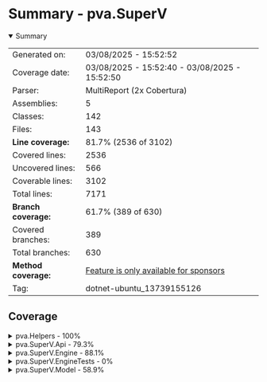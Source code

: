 # Summary - pva.SuperV
<details open><summary>Summary</summary>

|||
|:---|:---|
| Generated on: | 03/08/2025 - 15:52:52 |
| Coverage date: | 03/08/2025 - 15:52:40 - 03/08/2025 - 15:52:50 |
| Parser: | MultiReport (2x Cobertura) |
| Assemblies: | 5 |
| Classes: | 142 |
| Files: | 143 |
| **Line coverage:** | 81.7% (2536 of 3102) |
| Covered lines: | 2536 |
| Uncovered lines: | 566 |
| Coverable lines: | 3102 |
| Total lines: | 7171 |
| **Branch coverage:** | 61.7% (389 of 630) |
| Covered branches: | 389 |
| Total branches: | 630 |
| **Method coverage:** | [Feature is only available for sponsors](https://reportgenerator.io/pro) |
| Tag: | dotnet-ubuntu_13739155126 |

</details>

## Coverage
<details><summary>pva.Helpers - 100%</summary>

|**Name**|**Line**|**Branch**|
|:---|---:|---:|
|**pva.Helpers**|**100%**|**100%**|
|pva.Helpers.Extensions.IDictionaryExtensions|100%|100%|
|pva.Helpers.Extensions.IEnumerableExtensions|100%|100%|

</details>
<details><summary>pva.SuperV.Api - 79.3%</summary>

|**Name**|**Line**|**Branch**|
|:---|---:|---:|
|**pva.SuperV.Api**|**79.3%**|**62.8%**|
|pva.SuperV.Api.NonRunnableProjectException|100%||
|pva.SuperV.Api.NonWipProjectException|100%||
|pva.SuperV.Api.Routes.Classes.ClassEndpoints|100%||
|pva.SuperV.Api.Routes.Classes.CreateClass|45.4%||
|pva.SuperV.Api.Routes.Classes.DeleteClass|45.4%||
|pva.SuperV.Api.Routes.Classes.GetClass|40%||
|pva.SuperV.Api.Routes.Classes.GetClasses|40%||
|pva.SuperV.Api.Routes.FieldDefinitions.CreateFieldDefinitions|45.4%||
|pva.SuperV.Api.Routes.FieldDefinitions.DeleteFieldDefinition|45.4%||
|pva.SuperV.Api.Routes.FieldDefinitions.FieldDefinitionEndpoints|100%||
|pva.SuperV.Api.Routes.FieldDefinitions.GetFieldDefinition|45.4%||
|pva.SuperV.Api.Routes.FieldDefinitions.GetFieldDefinitions|40%||
|pva.SuperV.Api.Routes.FieldFormatters.CreateFieldFormatter|45.4%||
|pva.SuperV.Api.Routes.FieldFormatters.DeleteFieldFormatter|45.4%||
|pva.SuperV.Api.Routes.FieldFormatters.FieldFormattersEndpoints|100%||
|pva.SuperV.Api.Routes.FieldFormatters.GetFieldFormatter|45.4%||
|pva.SuperV.Api.Routes.FieldFormatters.GetFieldFormatters|45.4%||
|pva.SuperV.Api.Routes.FieldFormatters.GetFieldFormatterTypes|62.5%||
|pva.SuperV.Api.Routes.FieldProcessings.CreateProcessing|62.5%||
|pva.SuperV.Api.Routes.FieldProcessings.DeleteProcessing|45.4%||
|pva.SuperV.Api.Routes.FieldProcessings.FieldProcessingEndpoints|100%||
|pva.SuperV.Api.Routes.FieldProcessings.GetProcessing|40%||
|pva.SuperV.Api.Routes.FieldProcessings.GetProcessings|40%||
|pva.SuperV.Api.Routes.HistoryRepositories.CreateHistoryRepository|45.4%||
|pva.SuperV.Api.Routes.HistoryRepositories.DeleteHistoryRepository|45.4%||
|pva.SuperV.Api.Routes.HistoryRepositories.GetHistoryRepositories|40%||
|pva.SuperV.Api.Routes.HistoryRepositories.GetHistoryRepository|40%||
|pva.SuperV.Api.Routes.HistoryRepositories.HistoryRepositoryEndpoints|100%||
|pva.SuperV.Api.Routes.Instances.CreateInstance|40%||
|pva.SuperV.Api.Routes.Instances.DeleteInstance|45.4%||
|pva.SuperV.Api.Routes.Instances.GetInstance|40%||
|pva.SuperV.Api.Routes.Instances.GetInstanceField|40%||
|pva.SuperV.Api.Routes.Instances.GetInstances|40%||
|pva.SuperV.Api.Routes.Instances.InstancesEndpoints|100%||
|pva.SuperV.Api.Routes.Instances.UpdateInstanceFieldValue|40%||
|pva.SuperV.Api.Routes.Projects.BuildProject|57.1%||
|pva.SuperV.Api.Routes.Projects.CreateProject|62.5%||
|pva.SuperV.Api.Routes.Projects.CreateProjectFromRunnable|62.5%||
|pva.SuperV.Api.Routes.Projects.GetProject|70%||
|pva.SuperV.Api.Routes.Projects.GetProjects|57.1%||
|pva.SuperV.Api.Routes.Projects.LoadProjectFromDefinitions|50%||
|pva.SuperV.Api.Routes.Projects.LoadProjectInstances|50%||
|pva.SuperV.Api.Routes.Projects.ProjectEndpoints|100%||
|pva.SuperV.Api.Routes.Projects.SaveProjectDefinitions|53.8%|50%|
|pva.SuperV.Api.Routes.Projects.SaveProjectInstances|76.9%|50%|
|pva.SuperV.Api.Routes.Projects.UnloadProject|45.4%||
|pva.SuperV.Api.Services.BaseService|94.1%|75%|
|pva.SuperV.Api.Services.Classes.ClassService|91.3%|50%|
|pva.SuperV.Api.Services.FieldDefinitions.FieldDefinitionService|64.7%|50%|
|pva.SuperV.Api.Services.FieldFormatters.FieldFormatterService|94.7%|83.3%|
|pva.SuperV.Api.Services.FieldProcessings.FieldProcessingService|86%|50%|
|pva.SuperV.Api.Services.HistoryRepositories.HistoryRepositoryService|89.2%|50%|
|pva.SuperV.Api.Services.Instances.FieldValueService|100%||
|pva.SuperV.Api.Services.Instances.InstanceService|71%|50%|
|pva.SuperV.Api.Services.Projects.ProjectService|98.1%|87.5%|
|pva.SuperV.Api.WebApiProgram|86.9%||

</details>
<details><summary>pva.SuperV.Engine - 88.1%</summary>

|**Name**|**Line**|**Branch**|
|:---|---:|---:|
|**pva.SuperV.Engine**|**88.1%**|**73%**|
|pva.SuperV.Engine.Class|96%|83.3%|
|pva.SuperV.Engine.EnumFormatter|68.5%|50%|
|pva.SuperV.Engine.Exceptions.EntityAlreadyExistException|100%||
|pva.SuperV.Engine.Exceptions.InvalidIdentifierNameException|100%||
|pva.SuperV.Engine.Exceptions.InvalidTypeForFormatterException|100%||
|pva.SuperV.Engine.Exceptions.NoHistoryStorageEngineException|100%||
|pva.SuperV.Engine.Exceptions.StringConversionException|100%||
|pva.SuperV.Engine.Exceptions.SuperVException|100%||
|pva.SuperV.Engine.Exceptions.UnhandledFieldTypeException|0%||
|pva.SuperV.Engine.Exceptions.UnhandledHistoryFieldTypeException|100%||
|pva.SuperV.Engine.Exceptions.UnknownEntityException|100%||
|pva.SuperV.Engine.Exceptions.WrongFieldTypeException|100%||
|pva.SuperV.Engine.Field`1|72.4%|64.8%|
|pva.SuperV.Engine.FieldDefinition`1|100%|92.8%|
|pva.SuperV.Engine.FieldFormatter|100%|100%|
|pva.SuperV.Engine.HistoryStorage.HistoryRepository|85.7%|50%|
|pva.SuperV.Engine.HistoryStorage.HistoryRow|100%|100%|
|pva.SuperV.Engine.HistoryStorage.HistoryStorageEngineFactory|92.3%|83.3%|
|pva.SuperV.Engine.HistoryStorage.NullHistoryStorageEngine|42.1%||
|pva.SuperV.Engine.HistoryStorage.TDengineHistoryStorage|77%|66.6%|
|pva.SuperV.Engine.IdentifierValidation|100%|75%|
|pva.SuperV.Engine.Instance|100%|100%|
|pva.SuperV.Engine.JsonConverters.FieldDefinitionJsonConverter|81.8%|77.7%|
|pva.SuperV.Engine.JsonConverters.FieldValueProcessingJsonConverter|79.7%|63.3%|
|pva.SuperV.Engine.JsonConverters.InstanceJsonConverter|81.3%|67.6%|
|pva.SuperV.Engine.JsonConverters.JsonHelpers|60%|50%|
|pva.SuperV.Engine.Processing.AlarmStateProcessing`1|97.6%|77.5%|
|pva.SuperV.Engine.Processing.FieldValueProcessing`1|91.8%|75%|
|pva.SuperV.Engine.Processing.HistorizationProcessing`1|87.6%|58.3%|
|pva.SuperV.Engine.Project|99.2%|95.4%|
|pva.SuperV.Engine.ProjectAssemblyLoader|100%||
|pva.SuperV.Engine.ProjectBuilder|91%|75%|
|pva.SuperV.Engine.ProjectStorage|100%|75%|
|pva.SuperV.Engine.RunnableProject|93.3%|75%|
|pva.SuperV.Engine.WipProject|97.8%|91.6%|

</details>
<details><summary>pva.SuperV.EngineTests - 0%</summary>

|**Name**|**Line**|**Branch**|
|:---|---:|---:|
|**pva.SuperV.EngineTests**|**0%**|****|
|AutoGeneratedProgram|0%||

</details>
<details><summary>pva.SuperV.Model - 58.9%</summary>

|**Name**|**Line**|**Branch**|
|:---|---:|---:|
|**pva.SuperV.Model**|**58.9%**|**31.4%**|
|pva.SuperV.Model.Classes.ClassMapper|100%||
|pva.SuperV.Model.Classes.ClassModel|100%||
|pva.SuperV.Model.FieldDefinitions.BoolFieldDefinitionModel|100%||
|pva.SuperV.Model.FieldDefinitions.DateTimeFieldDefinitionModel|100%||
|pva.SuperV.Model.FieldDefinitions.DoubleFieldDefinitionModel|100%||
|pva.SuperV.Model.FieldDefinitions.FieldDefinitionMapper|33.3%|27.6%|
|pva.SuperV.Model.FieldDefinitions.FieldDefinitionModel|100%||
|pva.SuperV.Model.FieldDefinitions.FloatFieldDefinitionModel|100%||
|pva.SuperV.Model.FieldDefinitions.IntFieldDefinitionModel|100%||
|pva.SuperV.Model.FieldDefinitions.LongFieldDefinitionModel|100%||
|pva.SuperV.Model.FieldDefinitions.ShortFieldDefinitionModel|100%||
|pva.SuperV.Model.FieldDefinitions.StringFieldDefinitionModel|100%||
|pva.SuperV.Model.FieldDefinitions.TimeSpanFieldDefinitionModel|100%||
|pva.SuperV.Model.FieldDefinitions.UintFieldDefinitionModel|100%||
|pva.SuperV.Model.FieldDefinitions.UlongFieldDefinitionModel|100%||
|pva.SuperV.Model.FieldDefinitions.UshortFieldDefinitionModel|100%||
|pva.SuperV.Model.FieldFormatters.CreateFieldFormatterRequest|100%||
|pva.SuperV.Model.FieldFormatters.EnumFormatterModel|100%||
|pva.SuperV.Model.FieldFormatters.FieldFormatterMapper|80%|50%|
|pva.SuperV.Model.FieldFormatters.FieldFormatterModel|100%||
|pva.SuperV.Model.FieldProcessings.AlarmStateProcessingModel|100%||
|pva.SuperV.Model.FieldProcessings.FieldProcessingMapper|45.2%|26%|
|pva.SuperV.Model.FieldProcessings.FieldValueProcessingModel|100%||
|pva.SuperV.Model.FieldProcessings.HistorizationProcessingModel|100%||
|pva.SuperV.Model.HistoryRepositories.HistoryRepositoryMapper|100%||
|pva.SuperV.Model.HistoryRepositories.HistoryRepositoryModel|100%||
|pva.SuperV.Model.Instances.BoolFieldValueModel|0%||
|pva.SuperV.Model.Instances.DateTimeFieldValueModel|0%||
|pva.SuperV.Model.Instances.DoubleFieldValueModel|0%||
|pva.SuperV.Model.Instances.FieldMapper|100%||
|pva.SuperV.Model.Instances.FieldModel|100%||
|pva.SuperV.Model.Instances.FieldValueMapper|36.1%|46.6%|
|pva.SuperV.Model.Instances.FieldValueModel|100%||
|pva.SuperV.Model.Instances.FloatFieldValueModel|0%||
|pva.SuperV.Model.Instances.InstanceMapper|100%||
|pva.SuperV.Model.Instances.InstanceModel|100%||
|pva.SuperV.Model.Instances.IntFieldValueModel|100%||
|pva.SuperV.Model.Instances.LongFieldValueModel|0%||
|pva.SuperV.Model.Instances.ShortFieldValueModel|100%||
|pva.SuperV.Model.Instances.StringFieldValueModel|100%||
|pva.SuperV.Model.Instances.TimeSpanFieldValueModel|0%||
|pva.SuperV.Model.Instances.UintFieldValueModel|0%||
|pva.SuperV.Model.Instances.UlongFieldValueModel|0%||
|pva.SuperV.Model.Instances.UshortFieldValueModel|0%||
|pva.SuperV.Model.Projects.CreateProjectRequest|100%||
|pva.SuperV.Model.Projects.ProjectMapper|100%||
|pva.SuperV.Model.Projects.ProjectModel|100%||
|pva.SuperV.Model.UnhandledMappingException|0%||

</details>
